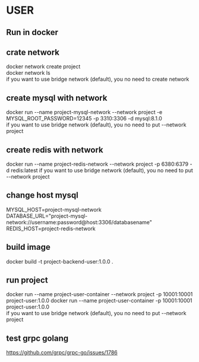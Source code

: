 # USER  

## Run in docker  

## crate network  
docker network create project  
docker network ls  
if you want to use bridge network (default), you no need to create network  

## create mysql with network  
docker run --name project-mysql-network --network project -e MYSQL_ROOT_PASSWORD=12345 -p 3310:3306 -d mysql:8.1.0  
if you want to use bridge network (default), you no need to put --network project  

## create redis with network
docker run --name project-redis-network --network project -p 6380:6379 -d redis:latest
if you want to use bridge network (default), you no need to put --network project


## change host mysql  
MYSQL_HOST=project-mysql-network  
DATABASE_URL="project-mysql-network://username:password@host:3306/databasename"  
REDIS_HOST=project-redis-network  

## build image  
docker build -t project-backend-user:1.0.0 .  

## run project  
docker run --name project-user-container --network project -p 10001:10001 project-user:1.0.0
docker run --name project-user-container -p 10001:10001 project-user:1.0.0  
if you want to use bridge network (default), you no need to put --network project  

## test grpc golang
https://github.com/grpc/grpc-go/issues/1786  